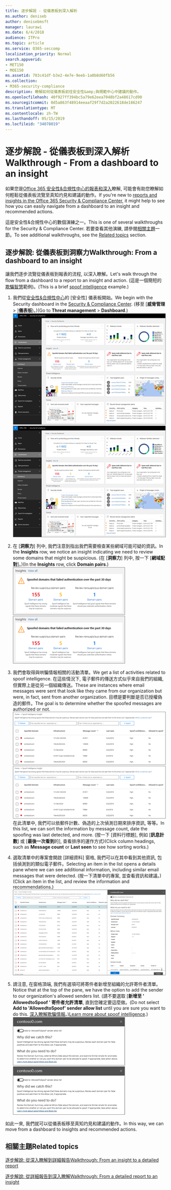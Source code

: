 ```yaml
---
title: 逐步解說 - 從儀表板到深入解析
ms.author: deniseb
author: denisebmsft
manager: laurawi
ms.date: 6/4/2018
audience: ITPro
ms.topic: article
ms.service: O365-seccomp
localization_priority: Normal
search.appverid:
- MET150
- MOE150
ms.assetid: 703c41df-b3e2-4e7e-9eeb-1a0b8d60fb56
ms.collection:
- M365-security-compliance
description: 瞭解如何從儀表板前往安全性&amp;與規範中心中建議的動作。
ms.openlocfilehash: 40f927ff394bc5a79e62eea7048bf2a48617cd90
ms.sourcegitcommit: 0d5a863f48914eeaaf29f7d2a2022618de186247
ms.translationtype: MT
ms.contentlocale: zh-TW
ms.lasthandoff: 05/15/2019
ms.locfileid: "34078019"
---
```

# <a name="walkthrough---from-a-dashboard-to-an-insight"></a><span data-ttu-id="5685c-103">逐步解說 - 從儀表板到深入解析</span><span class="sxs-lookup"><span data-stu-id="5685c-103">Walkthrough - From a dashboard to an insight</span></span>

<span data-ttu-id="5685c-104">如果您是[Office 365 安全性&amp;合規性中心的報表和深入](reports-and-insights-in-security-and-compliance.md)瞭解, 可能會有助您瞭解如何輕鬆從儀表板流覽至真知灼見和建議的動作。</span><span class="sxs-lookup"><span data-stu-id="5685c-104">If you're new to [reports and insights in the Office 365 Security &amp; Compliance Center](reports-and-insights-in-security-and-compliance.md), it might help to see how you can easily navigate from a dashboard to an insight and recommended actions.</span></span> 
  
<span data-ttu-id="5685c-105">這是安全性&amp;合規性中心的數個演練之一。</span><span class="sxs-lookup"><span data-stu-id="5685c-105">This is one of several walkthroughs for the Security &amp; Compliance Center.</span></span> <span data-ttu-id="5685c-106">若要查看其他演練, 請參閱[相關主題](#related-topics)一節。</span><span class="sxs-lookup"><span data-stu-id="5685c-106">To see additional walkthroughs, see the [Related topics](#related-topics) section.</span></span> 
  
## <a name="walkthrough-from-a-dashboard-to-an-insight"></a><span data-ttu-id="5685c-107">逐步解說: 從儀表板到洞察力</span><span class="sxs-lookup"><span data-stu-id="5685c-107">Walkthrough: From a dashboard to an insight</span></span>

<span data-ttu-id="5685c-108">讓我們逐步流覽從儀表板到報表的流程, 以深入瞭解。</span><span class="sxs-lookup"><span data-stu-id="5685c-108">Let's walk through the flow from a dashboard to a report to an insight and action.</span></span> <span data-ttu-id="5685c-109">(這是一個簡短的[欺騙智慧](learn-about-spoof-intelligence.md)範例)。</span><span class="sxs-lookup"><span data-stu-id="5685c-109">(This is a brief [spoof intelligence](learn-about-spoof-intelligence.md) example.)</span></span> 
  
1. <span data-ttu-id="5685c-110">我們從[安全性&amp;合規性中心](https://protection.office.com)的 [安全性] 儀表板開始。</span><span class="sxs-lookup"><span data-stu-id="5685c-110">We begin with the Security dashboard in the [Security &amp; Compliance Center](https://protection.office.com).</span></span> <span data-ttu-id="5685c-111">(移至 [**威脅管理** \> ]**儀表板**)。)</span><span class="sxs-lookup"><span data-stu-id="5685c-111">(Go to **Threat management** \> **Dashboard**.)</span></span><br><span data-ttu-id="5685c-112">![在安全性&amp;與合規性中心中, 選擇\> [威脅管理] 儀表板](media/05a38660-eb13-4960-a266-11809c453d95.png)</span><span class="sxs-lookup"><span data-stu-id="5685c-112">![In the Security &amp; Compliance Center, choose Threat management \> Dashboard](media/05a38660-eb13-4960-a266-11809c453d95.png)</span></span><br>
  
2. <span data-ttu-id="5685c-113">在 [**洞察力**] 列中, 我們注意到指出我們需要檢查某些網域可能可疑的資訊。</span><span class="sxs-lookup"><span data-stu-id="5685c-113">In the **Insights** row, we notice an insight indicating we need to review some domains that might be suspicious.</span></span> <span data-ttu-id="5685c-114">(在 [**洞察力**] 列中, 按一下 [**網域配對**]。)</span><span class="sxs-lookup"><span data-stu-id="5685c-114">(In the **Insights** row, click **Domain pairs**.)</span></span><br><span data-ttu-id="5685c-115">![真知灼見資料列提及可能的哄騙問題](media/dd1d0cb3-3201-45d7-b41d-18a0944fe85d.png)</span><span class="sxs-lookup"><span data-stu-id="5685c-115">![The Insights row mentions potential spoofing concerns](media/dd1d0cb3-3201-45d7-b41d-18a0944fe85d.png)</span></span><br>
  
3. <span data-ttu-id="5685c-116">我們會取得與哄騙情報相關的活動清單。</span><span class="sxs-lookup"><span data-stu-id="5685c-116">We get a list of activities related to spoof intelligence.</span></span> <span data-ttu-id="5685c-117">在這些情況下, 電子郵件的傳送方式似乎來自我們的組織, 但實際上是從另一個組織傳送。</span><span class="sxs-lookup"><span data-stu-id="5685c-117">These are instances where email messages were sent that look like they came from our organization but were, in fact, sent from another organization.</span></span> <span data-ttu-id="5685c-118">目標是要判斷是否已授權偽造的郵件。</span><span class="sxs-lookup"><span data-stu-id="5685c-118">The goal is to determine whether the spoofed messages are authorized or not.</span></span><br><span data-ttu-id="5685c-119">![欺騙情報洞察力](media/a2e2b4fd-0c1e-499f-8401-cf3089da82fa.png)</span><span class="sxs-lookup"><span data-stu-id="5685c-119">![Spoof intelligence insights](media/a2e2b4fd-0c1e-499f-8401-cf3089da82fa.png)</span></span><br><span data-ttu-id="5685c-120">在此清單中, 我們可以依郵件計數、偽造的上次偵測日期來排序資訊, 等等。</span><span class="sxs-lookup"><span data-stu-id="5685c-120">In this list, we can sort the information by message count, date the spoofing was last detected, and more.</span></span> <span data-ttu-id="5685c-121">(按一下 [資料行標題], 例如 [**訊息計數**] 或 [**最後一次看到**的], 查看排序的運作方式)</span><span class="sxs-lookup"><span data-stu-id="5685c-121">(Click column headings, such as **Message count** or **Last seen** to see how sorting works.)</span></span> 
    
4. <span data-ttu-id="5685c-122">選取清單中的專案會開啟 [詳細資料] 窗格, 我們可以在其中看到其他資訊, 包括偵測到的類似電子郵件。</span><span class="sxs-lookup"><span data-stu-id="5685c-122">Selecting an item in the list opens a details pane where we can see additional information, including similar email messages that were detected.</span></span> <span data-ttu-id="5685c-123">(按一下清單中的專案, 並查看資訊和建議。)</span><span class="sxs-lookup"><span data-stu-id="5685c-123">(Click an item in the list, and review the information and recommendations.)</span></span><br>![選取專案會開啟詳細資料窗格](media/7ad1faa5-6ca2-474e-a609-eb275e0a8e59.png)<br>
  
5. <span data-ttu-id="5685c-125">請注意, 在窗格頂端, 我們有選項可將寄件者新增至組織的允許寄件者清單。</span><span class="sxs-lookup"><span data-stu-id="5685c-125">Notice that at the top of the pane, we have the option to add the sender to our organization's allowed senders list.</span></span> <span data-ttu-id="5685c-126">(請不要選取 [**新增至 ' AllowedtoSpoof ' 寄件者允許清單**, 直到您確定要這麼做。</span><span class="sxs-lookup"><span data-stu-id="5685c-126">(Do not select **Add to 'AllowedtoSpoof' sender allow list** until you are sure you want to do this.</span></span> <span data-ttu-id="5685c-127">[深入瞭解欺騙情報](learn-about-spoof-intelligence.md)。)</span><span class="sxs-lookup"><span data-stu-id="5685c-127">[Learn more about spoof intelligence](learn-about-spoof-intelligence.md).)</span></span><br><span data-ttu-id="5685c-128">![您可以授權寄件者](media/caf0c20a-6047-486d-8060-5a229a3de49f.png)</span><span class="sxs-lookup"><span data-stu-id="5685c-128">![You can authorize a sender](media/caf0c20a-6047-486d-8060-5a229a3de49f.png)</span></span>
  
<span data-ttu-id="5685c-129">如此一來, 我們就可以從儀表板移至真知灼見和建議的動作。</span><span class="sxs-lookup"><span data-stu-id="5685c-129">In this way, we can move from a dashboard to insights and recommended actions.</span></span>
  
## <a name="related-topics"></a><span data-ttu-id="5685c-130">相關主題</span><span class="sxs-lookup"><span data-stu-id="5685c-130">Related topics</span></span>

[<span data-ttu-id="5685c-131">逐步解說: 從深入瞭解到詳細報告</span><span class="sxs-lookup"><span data-stu-id="5685c-131">Walkthrough: From an insight to a detailed report</span></span>](from-an-insight-to-a-detailed-report.md)
  
[<span data-ttu-id="5685c-132">逐步解說: 從詳細報告到深入瞭解</span><span class="sxs-lookup"><span data-stu-id="5685c-132">Walkthrough: From a detailed report to an insight</span></span>](from-a-detailed-report-to-an-insight.md)
  

